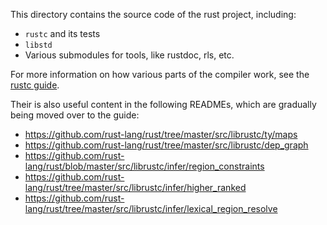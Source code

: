 This directory contains the source code of the rust project, including:
- `rustc` and its tests
- `libstd`
- Various submodules for tools, like rustdoc, rls, etc.

For more information on how various parts of the compiler work, see the [rustc guide].

Their is also useful content in the following READMEs, which are gradually being moved over to the guide:
- https://github.com/rust-lang/rust/tree/master/src/librustc/ty/maps
- https://github.com/rust-lang/rust/tree/master/src/librustc/dep_graph
- https://github.com/rust-lang/rust/blob/master/src/librustc/infer/region_constraints
- https://github.com/rust-lang/rust/tree/master/src/librustc/infer/higher_ranked
- https://github.com/rust-lang/rust/tree/master/src/librustc/infer/lexical_region_resolve

[rustc guide]: https://rust-lang-nursery.github.io/rustc-guide/about-this-guide.html
